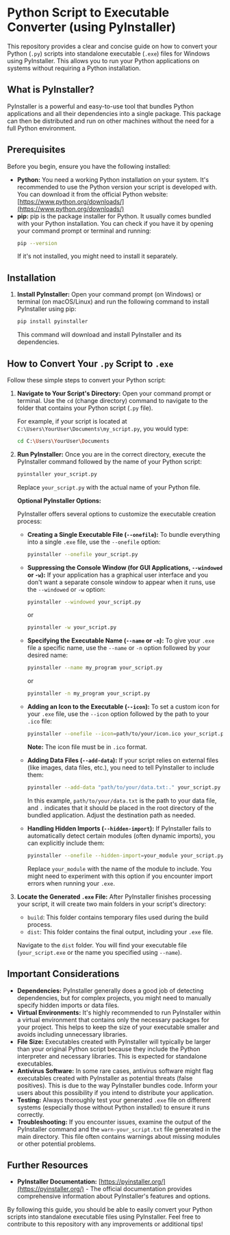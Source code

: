 # Python Script to Executable Converter (using PyInstaller)

This repository provides a clear and concise guide on how to convert your Python (`.py`) scripts into standalone executable (`.exe`) files for Windows using PyInstaller. This allows you to run your Python applications on systems without requiring a Python installation.

## What is PyInstaller?

PyInstaller is a powerful and easy-to-use tool that bundles Python applications and all their dependencies into a single package. This package can then be distributed and run on other machines without the need for a full Python environment.

## Prerequisites

Before you begin, ensure you have the following installed:

* **Python:** You need a working Python installation on your system. It's recommended to use the Python version your script is developed with. You can download it from the official Python website: [https://www.python.org/downloads/](https://www.python.org/downloads/)
* **pip:** pip is the package installer for Python. It usually comes bundled with your Python installation. You can check if you have it by opening your command prompt or terminal and running:
    ```bash
    pip --version
    ```
    If it's not installed, you might need to install it separately.

## Installation

1.  **Install PyInstaller:**
    Open your command prompt (on Windows) or terminal (on macOS/Linux) and run the following command to install PyInstaller using pip:
    ```bash
    pip install pyinstaller
    ```
    This command will download and install PyInstaller and its dependencies.

## How to Convert Your `.py` Script to `.exe`

Follow these simple steps to convert your Python script:

1.  **Navigate to Your Script's Directory:**
    Open your command prompt or terminal. Use the `cd` (change directory) command to navigate to the folder that contains your Python script (`.py` file).

    For example, if your script is located at `C:\Users\YourUser\Documents\my_script.py`, you would type:
    ```bash
    cd C:\Users\YourUser\Documents
    ```

2.  **Run PyInstaller:**
    Once you are in the correct directory, execute the PyInstaller command followed by the name of your Python script:
    ```bash
    pyinstaller your_script.py
    ```
    Replace `your_script.py` with the actual name of your Python file.

    **Optional PyInstaller Options:**

    PyInstaller offers several options to customize the executable creation process:

    * **Creating a Single Executable File (`--onefile`):** To bundle everything into a single `.exe` file, use the `--onefile` option:
        ```bash
        pyinstaller --onefile your_script.py
        ```

    * **Suppressing the Console Window (for GUI Applications, `--windowed` or `-w`):** If your application has a graphical user interface and you don't want a separate console window to appear when it runs, use the `--windowed` or `-w` option:
        ```bash
        pyinstaller --windowed your_script.py
        ```
        or
        ```bash
        pyinstaller -w your_script.py
        ```

    * **Specifying the Executable Name (`--name` or `-n`):** To give your `.exe` file a specific name, use the `--name` or `-n` option followed by your desired name:
        ```bash
        pyinstaller --name my_program your_script.py
        ```
        or
        ```bash
        pyinstaller -n my_program your_script.py
        ```

    * **Adding an Icon to the Executable (`--icon`):** To set a custom icon for your `.exe` file, use the `--icon` option followed by the path to your `.ico` file:
        ```bash
        pyinstaller --onefile --icon=path/to/your/icon.ico your_script.py
        ```
        **Note:** The icon file must be in `.ico` format.

    * **Adding Data Files (`--add-data`):** If your script relies on external files (like images, data files, etc.), you need to tell PyInstaller to include them:
        ```bash
        pyinstaller --add-data "path/to/your/data.txt:." your_script.py
        ```
        In this example, `path/to/your/data.txt` is the path to your data file, and `.` indicates that it should be placed in the root directory of the bundled application. Adjust the destination path as needed.

    * **Handling Hidden Imports (`--hidden-import`):** If PyInstaller fails to automatically detect certain modules (often dynamic imports), you can explicitly include them:
        ```bash
        pyinstaller --onefile --hidden-import=your_module your_script.py
        ```
        Replace `your_module` with the name of the module to include. You might need to experiment with this option if you encounter import errors when running your `.exe`.

3.  **Locate the Generated `.exe` File:**
    After PyInstaller finishes processing your script, it will create two main folders in your script's directory:
    * `build`: This folder contains temporary files used during the build process.
    * `dist`: This folder contains the final output, including your `.exe` file.

    Navigate to the `dist` folder. You will find your executable file (`your_script.exe` or the name you specified using `--name`).

## Important Considerations

* **Dependencies:** PyInstaller generally does a good job of detecting dependencies, but for complex projects, you might need to manually specify hidden imports or data files.
* **Virtual Environments:** It's highly recommended to run PyInstaller within a virtual environment that contains only the necessary packages for your project. This helps to keep the size of your executable smaller and avoids including unnecessary libraries.
* **File Size:** Executables created with PyInstaller will typically be larger than your original Python script because they include the Python interpreter and necessary libraries. This is expected for standalone executables.
* **Antivirus Software:** In some rare cases, antivirus software might flag executables created with PyInstaller as potential threats (false positives). This is due to the way PyInstaller bundles code. Inform your users about this possibility if you intend to distribute your application.
* **Testing:** Always thoroughly test your generated `.exe` file on different systems (especially those without Python installed) to ensure it runs correctly.
* **Troubleshooting:** If you encounter issues, examine the output of the PyInstaller command and the `warn-your_script.txt` file generated in the main directory. This file often contains warnings about missing modules or other potential problems.

## Further Resources

* **PyInstaller Documentation:** [https://pyinstaller.org/](https://pyinstaller.org/) - The official documentation provides comprehensive information about PyInstaller's features and options.

By following this guide, you should be able to easily convert your Python scripts into standalone executable files using PyInstaller. Feel free to contribute to this repository with any improvements or additional tips!

